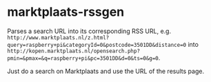 marktplaats-rssgen
==================

Parses a search URL into its corresponding RSS URL, e.g. `http://www.marktplaats.nl/z.html?query=raspberry+pi&categoryId=0&postcode=3501DD&distance=0` into `http://kopen.marktplaats.nl/opensearch.php?pmin=&pmax=&q=raspberry+pi&pc=3501DD&d=0&ts=0&g=0`.

Just do a search on Marktplaats and use the URL of the results page.
